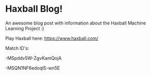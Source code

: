 # Haxball Blog!
An awesome blog post with information about the Haxball Machine Learning Project :)

Play Haxball here: https://www.haxball.com/

Match ID's:

-MSpddv5W-ZgvKamQojA

-MSQN1NF6edoqlS-wn5E
